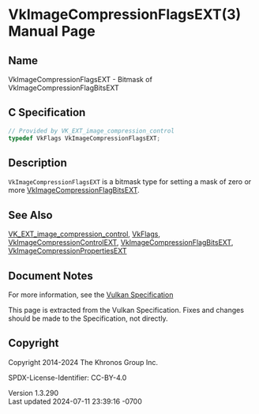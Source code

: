 # VkImageCompressionFlagsEXT(3) Manual Page

## Name

VkImageCompressionFlagsEXT - Bitmask of VkImageCompressionFlagBitsEXT



## <a href="#_c_specification" class="anchor"></a>C Specification

``` c
// Provided by VK_EXT_image_compression_control
typedef VkFlags VkImageCompressionFlagsEXT;
```

## <a href="#_description" class="anchor"></a>Description

`VkImageCompressionFlagsEXT` is a bitmask type for setting a mask of
zero or more
[VkImageCompressionFlagBitsEXT](https://registry.khronos.org/vulkan/specs/1.3-extensions/man/html/VkImageCompressionFlagBitsEXT.html).

## <a href="#_see_also" class="anchor"></a>See Also

[VK_EXT_image_compression_control](https://registry.khronos.org/vulkan/specs/1.3-extensions/man/html/VK_EXT_image_compression_control.html),
[VkFlags](https://registry.khronos.org/vulkan/specs/1.3-extensions/man/html/VkFlags.html),
[VkImageCompressionControlEXT](https://registry.khronos.org/vulkan/specs/1.3-extensions/man/html/VkImageCompressionControlEXT.html),
[VkImageCompressionFlagBitsEXT](https://registry.khronos.org/vulkan/specs/1.3-extensions/man/html/VkImageCompressionFlagBitsEXT.html),
[VkImageCompressionPropertiesEXT](https://registry.khronos.org/vulkan/specs/1.3-extensions/man/html/VkImageCompressionPropertiesEXT.html)

## <a href="#_document_notes" class="anchor"></a>Document Notes

For more information, see the <a
href="https://registry.khronos.org/vulkan/specs/1.3-extensions/html/vkspec.html#VkImageCompressionFlagsEXT"
target="_blank" rel="noopener">Vulkan Specification</a>

This page is extracted from the Vulkan Specification. Fixes and changes
should be made to the Specification, not directly.

## <a href="#_copyright" class="anchor"></a>Copyright

Copyright 2014-2024 The Khronos Group Inc.

SPDX-License-Identifier: CC-BY-4.0

Version 1.3.290  
Last updated 2024-07-11 23:39:16 -0700
